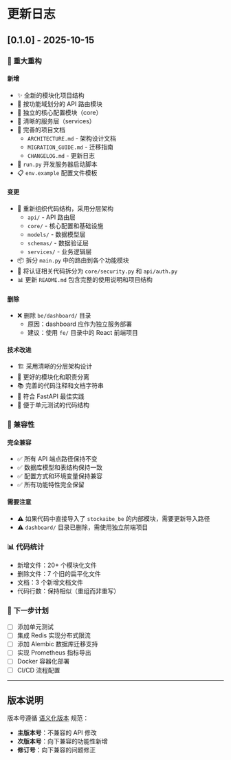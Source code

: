 # 更新日志

## [0.1.0] - 2025-10-15

### 🎉 重大重构

#### 新增
- ✨ 全新的模块化项目结构
- 📁 按功能域划分的 API 路由模块
- 🔧 独立的核心配置模块（core）
- 🎯 清晰的服务层（services）
- 📝 完善的项目文档
  - `ARCHITECTURE.md` - 架构设计文档
  - `MIGRATION_GUIDE.md` - 迁移指南
  - `CHANGELOG.md` - 更新日志
- 🚀 `run.py` 开发服务器启动脚本
- 📋 `env.example` 配置文件模板

#### 变更
- 🔄 重新组织代码结构，采用分层架构
  - `api/` - API 路由层
  - `core/` - 核心配置和基础设施
  - `models/` - 数据模型层
  - `schemas/` - 数据验证层
  - `services/` - 业务逻辑层
- 📦 拆分 `main.py` 中的路由到各个功能模块
- 🔐 将认证相关代码拆分为 `core/security.py` 和 `api/auth.py`
- 📊 更新 `README.md` 包含完整的使用说明和项目结构

#### 删除
- ❌ 删除 `be/dashboard/` 目录
  - 原因：dashboard 应作为独立服务部署
  - 建议：使用 `fe/` 目录中的 React 前端项目

#### 技术改进
- 🏗️ 采用清晰的分层架构设计
- 🔌 更好的模块化和职责分离
- 📚 完善的代码注释和文档字符串
- 🎯 符合 FastAPI 最佳实践
- 🧪 便于单元测试的代码结构

### 🔄 兼容性

#### 完全兼容
- ✅ 所有 API 端点路径保持不变
- ✅ 数据库模型和表结构保持一致
- ✅ 配置方式和环境变量保持兼容
- ✅ 所有功能特性完全保留

#### 需要注意
- ⚠️ 如果代码中直接导入了 `stockaibe_be` 的内部模块，需要更新导入路径
- ⚠️ `dashboard/` 目录已删除，需使用独立前端项目

### 📊 代码统计

- 新增文件：20+ 个模块化文件
- 删除文件：7 个旧的扁平化文件
- 文档：3 个新增文档文件
- 代码行数：保持相似（重组而非重写）

### 🎯 下一步计划

- [ ] 添加单元测试
- [ ] 集成 Redis 实现分布式限流
- [ ] 添加 Alembic 数据库迁移支持
- [ ] 实现 Prometheus 指标导出
- [ ] Docker 容器化部署
- [ ] CI/CD 流程配置

---

## 版本说明

版本号遵循 [语义化版本](https://semver.org/lang/zh-CN/) 规范：

- **主版本号**：不兼容的 API 修改
- **次版本号**：向下兼容的功能性新增
- **修订号**：向下兼容的问题修正
